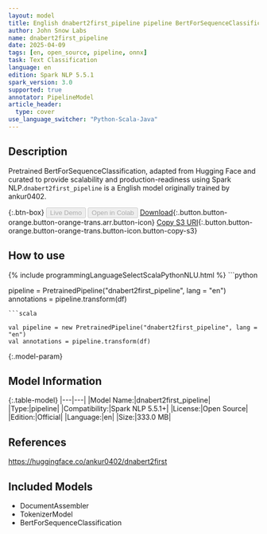 ```yaml
---
layout: model
title: English dnabert2first_pipeline pipeline BertForSequenceClassification from ankur0402
author: John Snow Labs
name: dnabert2first_pipeline
date: 2025-04-09
tags: [en, open_source, pipeline, onnx]
task: Text Classification
language: en
edition: Spark NLP 5.5.1
spark_version: 3.0
supported: true
annotator: PipelineModel
article_header:
  type: cover
use_language_switcher: "Python-Scala-Java"
---
```


## Description

Pretrained BertForSequenceClassification, adapted from Hugging Face and curated to provide scalability and production-readiness using Spark NLP.`dnabert2first_pipeline` is a English model originally trained by ankur0402.

{:.btn-box}
<button class="button button-orange" disabled>Live Demo</button>
<button class="button button-orange" disabled>Open in Colab</button>
[Download](https://s3.amazonaws.com/auxdata.johnsnowlabs.com/public/models/dnabert2first_pipeline_en_5.5.1_3.0_1744165780037.zip){:.button.button-orange.button-orange-trans.arr.button-icon}
[Copy S3 URI](s3://auxdata.johnsnowlabs.com/public/models/dnabert2first_pipeline_en_5.5.1_3.0_1744165780037.zip){:.button.button-orange.button-orange-trans.button-icon.button-copy-s3}

## How to use



<div class="tabs-box" markdown="1">
{% include programmingLanguageSelectScalaPythonNLU.html %}
```python

pipeline = PretrainedPipeline("dnabert2first_pipeline", lang = "en")
annotations =  pipeline.transform(df)   

```
```scala

val pipeline = new PretrainedPipeline("dnabert2first_pipeline", lang = "en")
val annotations = pipeline.transform(df)

```
</div>

{:.model-param}
## Model Information

{:.table-model}
|---|---|
|Model Name:|dnabert2first_pipeline|
|Type:|pipeline|
|Compatibility:|Spark NLP 5.5.1+|
|License:|Open Source|
|Edition:|Official|
|Language:|en|
|Size:|333.0 MB|

## References

https://huggingface.co/ankur0402/dnabert2first

## Included Models

- DocumentAssembler
- TokenizerModel
- BertForSequenceClassification
